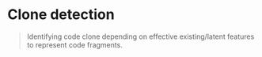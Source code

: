# Clone detection

> Identifying code clone depending on effective existing/latent features to represent code fragments.


